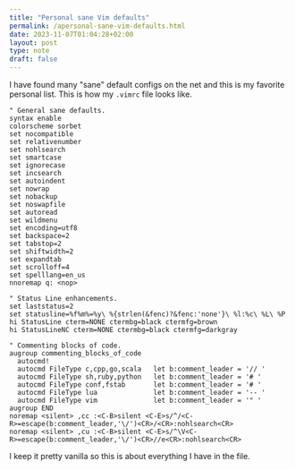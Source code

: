 ```yaml
---
title: "Personal sane Vim defaults"
permalink: /apersonal-sane-vim-defaults.html
date: 2023-11-07T01:04:28+02:00
layout: post
type: note
draft: false
---
```


I have found many "sane" default configs on the net and this is my favorite
personal list. This is how my `.vimrc` file looks like.

```vimrc
" General sane defaults.
syntax enable
colorscheme sorbet
set nocompatible
set relativenumber
set nohlsearch
set smartcase
set ignorecase
set incsearch
set autoindent
set nowrap
set nobackup
set noswapfile
set autoread
set wildmenu
set encoding=utf8
set backspace=2
set tabstop=2
set shiftwidth=2
set expandtab
set scrolloff=4
set spelllang=en_us
nnoremap q: <nop>

" Status Line enhancements.
set laststatus=2
set statusline=%f%m%=%y\ %{strlen(&fenc)?&fenc:'none'}\ %l:%c\ %L\ %P
hi StatusLine cterm=NONE ctermbg=black ctermfg=brown
hi StatusLineNC cterm=NONE ctermbg=black ctermfg=darkgray

" Commenting blocks of code.
augroup commenting_blocks_of_code
  autocmd!
  autocmd FileType c,cpp,go,scala   let b:comment_leader = '// '
  autocmd FileType sh,ruby,python   let b:comment_leader = '# '
  autocmd FileType conf,fstab       let b:comment_leader = '# '
  autocmd FileType lua              let b:comment_leader = '-- '
  autocmd FileType vim              let b:comment_leader = '" '
augroup END
noremap <silent> ,cc :<C-B>silent <C-E>s/^/<C-R>=escape(b:comment_leader,'\/')<CR>/<CR>:nohlsearch<CR>
noremap <silent> ,cu :<C-B>silent <C-E>s/^\V<C-R>=escape(b:comment_leader,'\/')<CR>//e<CR>:nohlsearch<CR>
```

I keep it pretty vanilla so this is about everything I have in the file.

